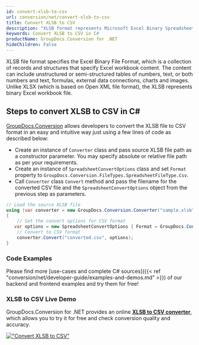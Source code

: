 ```yaml
---
id: convert-xlsb-to-csv
url: conversion/net/convert-xlsb-to-csv
title: Convert XLSB to CSV
description: "XLSB format represents Microsoft Excel Binary Spreadsheet File with .xlsb extension. Learn how to convert XLSB to CSV file programmatically in C# language using GroupDocs.Conversion for .NET library."
keywords: Convert XLSB to CSV in C#
productName: GroupDocs.Conversion for .NET
hideChildren: False
---
```


XLSB file format specifies the Excel Binary File Format, which is a collection of records and structures that specify Excel workbook content. The content can include unstructured or semi-structured tables of numbers, text, or both numbers and text, formulas, external data connections, charts and images. Unlike XLSX (which is based on Open XML file format), the XLSB represents binary Excel workbook file.

## Steps to convert XLSB to CSV in C#

[GroupDocs.Conversion](https://products.groupdocs.com/conversion/net) allows developers to convert the XLSB file to CSV format in an easy and intuitive way just using a few lines of code as described below:

* Create an instance of `Converter` class and pass source XLSB file path as a constructor parameter. You may specify absolute or relative file path as per your requirements. 
* Create an instance of `SpreadsheetConvertOptions` class and set `Format` property to `GroupDocs.Conversion.FileTypes.SpreadsheetFileType.Csv`.
* Call `Converter` class `Convert` method and pass the filename for the converted CSV file and the `SpreadsheetConvertOptions` object from the previous step as parameters.

```csharp
// Load the source XLSB file
using (var converter = new GroupDocs.Conversion.Converter("sample.xlsb"))
{
    // Set the convert options for CSV format
   var options = new SpreadsheetConvertOptions { Format = GroupDocs.Conversion.FileTypes.SpreadsheetFileType.Csv };
    // Convert to CSV format
    converter.Convert("converted.csv", options);
}
```

### Code Examples

Please find more [use-cases and complete C# sources]({{< ref "conversion/net/developer-guide/examples-and-demos.md" >}}) of our backend and frontend examples and try them for free!

### XLSB to CSV Live Demo

GroupDocs.Conversion for .NET provides an online [**XLSB to CSV converter**](https://products.groupdocs.app/conversion/xlsb-to-csv), which allows you to try it for free and check conversion quality and accuracy.

[!["Convert XLSB to CSV"](conversion/net/images/convert-to-csv/convert-xlsb-to-csv.png)](https://products.groupdocs.app/conversion/xlsb-to-csv)